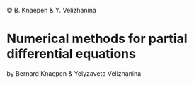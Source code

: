 © B. Knaepen & Y. Velizhanina</span>

# Numerical methods for partial differential equations

by Bernard Knaepen & Yelyzaveta Velizhanina